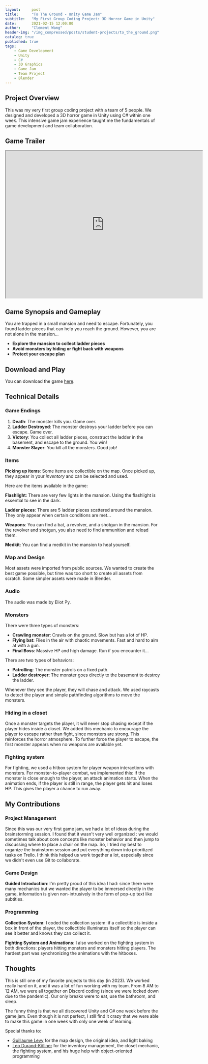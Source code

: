 ```yaml
---
layout:     post
title:      "To The Ground - Unity Game Jam"
subtitle:   "My First Group Coding Project: 3D Horror Game in Unity"
date:       2021-02-15 12:00:00
author:     "Clement Wang"
header-img: "/img_compressed/posts/student-projects/to_the_ground.png"
catalog: true
published: true
tags:
    - Game Development
    - Unity
    - C#
    - 3D Graphics
    - Game Jam
    - Team Project
    - Blender
---
```



## Project Overview

This was my very first group coding project with a team of 5 people. We designed and developed a 3D horror game in Unity using C# within one week. This intensive game jam experience taught me the fundamentals of game development and team collaboration.

## Game Trailer

<iframe src="https://drive.google.com/file/d/1N7Q-E08OffNUhwCf3AvRQVnei_BoTcfR/preview" width="640" height="480" allow="autoplay"></iframe>

## Game Synopsis and Gameplay

You are trapped in a small mansion and need to escape. Fortunately, you found ladder pieces that can help you reach the ground. However, you are not alone in the mansion...

- **Explore the mansion to collect ladder pieces**
- **Avoid monsters by hiding or fight back with weapons**
- **Protect your escape plan**

## Download and Play

You can download the game [here](https://drive.google.com/file/d/1QAxTDq3LyYiQcaBdpUdU7sxK0e0sgb4l/view?usp=drive_link).


## Technical Details

### Game Endings

1. **Death**: The monster kills you. Game over.
2. **Ladder Destroyed**: The monster destroys your ladder before you can escape. Game over.
3. **Victory**: You collect all ladder pieces, construct the ladder in the basement, and escape to the ground. You win!
4. **Monster Slayer**: You kill all the monsters. Good job!

### Items

**Picking up items**: Some items are collectible on the map. Once picked up, they appear in your *inventory* and can be selected and used.

Here are the items available in the game:

**Flashlight**: There are very few lights in the mansion. Using the flashlight is essential to see in the dark.

**Ladder pieces**: There are 5 ladder pieces scattered around the mansion. They only appear when certain conditions are met...

**Weapons**: You can find a bat, a revolver, and a shotgun in the mansion. For the revolver and shotgun, you also need to find ammunition and reload them.

**Medkit**: You can find a medkit in the mansion to heal yourself.


### Map and Design

Most assets were imported from public sources. We wanted to create the best game possible, but time was too short to create all assets from scratch. Some simpler assets were made in Blender.


### Audio

The audio was made by Eliot Py.

### Monsters

There were three types of monsters:
- **Crawling monster**: Crawls on the ground. Slow but has a lot of HP.
- **Flying bat**: Flies in the air with chaotic movements. Fast and hard to aim at with a gun.
- **Final Boss**: Massive HP and high damage. Run if you encounter it...


There are two types of behaviors:
- **Patrolling**: The monster patrols on a fixed path.
- **Ladder destroyer**: The monster goes directly to the basement to destroy the ladder.

Whenever they see the player, they will chase and attack. We used raycasts to detect the player and simple pathfinding algorithms to move the monsters.

### Hiding in a closet

Once a monster targets the player, it will never stop chasing except if the player hides inside a closet. We added this mechanic to encourage the player to escape rather than fight, since monsters are strong. This reinforces the horror atmosphere. To further force the player to escape, the first monster appears when no weapons are available yet.


### Fighting system

For fighting, we used a hitbox system for player weapon interactions with monsters. For monster-to-player combat, we implemented this: if the monster is close enough to the player, an attack animation starts. When the animation ends, if the player is still in range, the player gets hit and loses HP. This gives the player a chance to run away.


## My Contributions

### Project Management

Since this was our very first game jam, we had a lot of ideas during the brainstorming session. I found that it wasn't very well organized : we would sometimes talk about core concepts like monster behavior and then jump to discussing where to place a chair on the map. So, I tried my best to organize the brainstorm session and put everything down into prioritized tasks on Trello. I think this helped us work together a lot, especially since we didn't even use Git to collaborate.

### Game Design

**Guided Introduction**: I'm pretty proud of this idea I had: since there were many mechanics but we wanted the player to be immersed directly in the game, information is given non-intrusively in the form of pop-up text like subtitles.

### Programming

**Collection System**: I coded the collection system: if a collectible is inside a box in front of the player, the collectible illuminates itself so the player can see it better and knows they can collect it.

**Fighting System and Animations**: I also worked on the fighting system in both directions: players hitting monsters and monsters hitting players. The hardest part was synchronizing the animations with the hitboxes.



## Thoughts

This is still one of my favorite projects to this day (in 2023). We worked really hard on it, and it was a lot of fun working with my team. From 8 AM to 12 AM, we were all together on Discord coding (since we were locked down due to the pandemic). Our only breaks were to eat, use the bathroom, and sleep.

The funny thing is that we all discovered Unity and C# one week before the game jam. Even though it is not perfect, I still find it crazy that we were able to make this game in one week with only one week of learning.

Special thanks to:
- [Guillaume Levy](https://www.linkedin.com/in/guillaume-levy-bbbb681b8/) for the map design, the original idea, and light baking
- [Leo Durand-Köllner](https://www.linkedin.com/in/leo-dk/) for the inventory management, the closet mechanic, the fighting system, and his huge help with object-oriented programming





